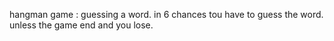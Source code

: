 hangman game : guessing a word. in 6 chances tou have to guess the word. unless the game end and you lose.

